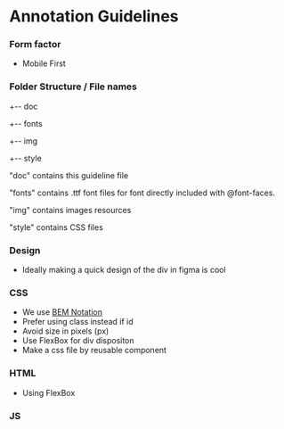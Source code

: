 # Annotation Guidelines

### Form factor
  * Mobile First

### Folder Structure / File names

+-- doc

+-- fonts

+-- img

+-- style

"doc" contains this guideline file 

"fonts" contains .ttf font files for font directly included with @font-faces.

"img" contains images resources

"style" contains CSS files

### Design
  - Ideally making a quick design of the div in figma is cool 

### CSS
  - We use [BEM Notation](http://getbem.com/) 
  - Prefer using class instead if id
  - Avoid size in pixels (px)
  - Use FlexBox for div dispositon
  - Make a css file by reusable component

### HTML
  - Using FlexBox

### JS
